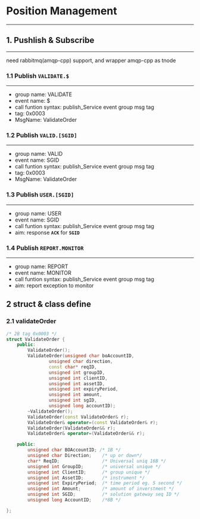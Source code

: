 # Position Management
----

## 1. Pushlish & Subscribe
------

need rabbitmq(amqp-cpp) support, and wrapper amqp-cpp as tnode

### 1.1 Publish `VALIDATE.$`
--------

+ group name: VALIDATE
+ event name: $
+ call funtion syntax: publish_Service event group msg tag
+ tag: 0x0003
+ MsgName: ValidateOrder

###  1.2 Publish `VALID.[SGID]`
------

+ group name: VALID
+ event name: SGID
+ call funtion syntax: publish_Service event group msg tag
+ tag: 0x0003
+ MsgName: ValidateOrder

###  1.3 Publish `USER.[SGID]`
------

+ group name: USER
+ event name: SGID
+ call funtion syntax: publish_Service event group msg tag
+ aim: response __`ACK`__ for  __`SGID`__

###  1.4 Publish `REPORT.MONITOR`
------

+ group name: REPORT
+ event name: MONITOR
+ call funtion syntax: publish_Service event group msg tag
+ aim: report exception to monitor


## 2 struct & class define
### 2.1 validateOrder
```cpp
/* 2B tag 0x0003 */
struct ValidateOrder {
	public:
		ValidateOrder();
		ValidateOrder(unsigned char boAccountID,
				unsigned char direction,
				const char* reqID,
				unsigned int groupID,
				unsigned int clientID,
				unsigned int assetID,
				unsigned int expiryPeriod,
				unsigned int amount,
				unsigned int sgID,
				unsigned long accountID);
		~ValidateOrder();
		ValidateOrder(const ValidateOrder& r);
		ValidateOrder& operator=(const ValidateOrder& r);
		ValidateOrder(ValidateOrder&& r);
		ValidateOrder& operator=(ValidateOrder&& r);

	public:
		unsigned char BOAccountID; /* 1B */
		unsigned char Direction;	/* up or down*/
		char* ReqID;				/* Universal uniq 16B */
		unsigned int GroupID;		/* universal unique */
		unsigned int ClientID;		/* group unique */
		unsigned int AssetID;		/* instrument */
		unsigned int ExpiryPeriod;	/* time period eg. 5 second */
		unsigned int Amount;		/* amount of inverstment */
		unsigned int SGID;			/* solution gateway seq ID */
		unsigned long AccountID;	/*8B */

};
```


